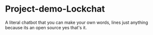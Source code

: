 # Project-demo-Lockchat
A literal chatbot that you can make your own words, lines just anything because its an open source yes that's it.
